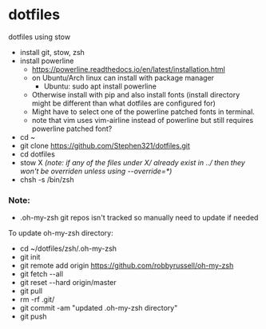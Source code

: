 # dotfiles
dotfiles using stow

- install git, stow, zsh
- install powerline
  - https://powerline.readthedocs.io/en/latest/installation.html
  - on Ubuntu/Arch linux can install with package manager
    - Ubuntu: sudo apt install powerline
  - Otherwise install with pip and also install fonts (install directory might be different than what dotfiles are configured for)
  - Might have to select one of the powerline patched fonts in terminal.
  - note that vim uses vim-airline instead of powerline but still requires powerline patched font?
- cd ~
- git clone https://github.com/Stephen321/dotfiles.git
- cd dotfiles
- stow X *(note: if any of the files under X/ already exist in ../ then they won't be overriden unless using --override=\*)*
- chsh -s /bin/zsh

### Note:
- .oh-my-zsh git repos isn't tracked so manually need to update if needed


To update oh-my-zsh directory:
- cd ~/dotfiles/zsh/.oh-my-zsh
- git init
- git remote add origin https://github.com/robbyrussell/oh-my-zsh
- git fetch --all
- git reset --hard origin/master
- git pull
- rm -rf .git/
- git commit -am "updated .oh-my-zsh directory"
- git push
